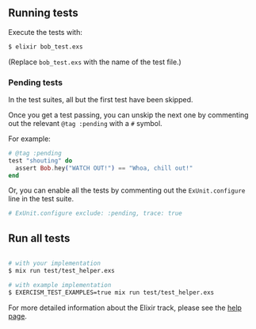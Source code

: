 ## Running tests

Execute the tests with:

```bash
$ elixir bob_test.exs
```

(Replace `bob_test.exs` with the name of the test file.)


### Pending tests

In the test suites, all but the first test have been skipped.

Once you get a test passing, you can unskip the next one by
commenting out the relevant `@tag :pending` with a `#` symbol.

For example:

```elixir
# @tag :pending
test "shouting" do
  assert Bob.hey("WATCH OUT!") == "Whoa, chill out!"
end
```

Or, you can enable all the tests by commenting out the
`ExUnit.configure` line in the test suite.

```elixir
# ExUnit.configure exclude: :pending, trace: true
```



## Run all tests
```bash

# with your implementation
$ mix run test/test_helper.exs

# with example implementation
$ EXERCISM_TEST_EXAMPLES=true mix run test/test_helper.exs
```

For more detailed information about the Elixir track, please
see the [help page](http://exercism.io/languages/elixir).

